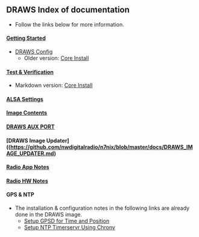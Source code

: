 ## DRAWS Index of documentation

* Follow the links below for more information.

#### [Getting Started](https://nw-digital-radio.groups.io/g/udrc/wiki/DRAWS%3A-Getting-Started)
* [DRAWS Config](https://github.com/nwdigitalradio/n7nix/blob/master/docs/DRAWS_CONFIG.md)
  * Older version: [Core Install](https://github.com/nwdigitalradio/n7nix/blob/master/docs/CORE_INSTALL.md)


#### [Test & Verification](https://nw-digital-radio.groups.io/g/udrc/wiki/DRAWS%3A-Test-%26-Verification)
* Markdown version: [Core Install](https://github.com/nwdigitalradio/n7nix/blob/master/docs/VERIFY_CONFIG.md)

#### [ALSA Settings](https://github.com/nwdigitalradio/n7nix/blob/master/docs/DRAWS_ALSA.md)

#### [Image Contents](https://github.com/nwdigitalradio/n7nix/blob/master/docs/IMAGE_README.md)

#### [DRAWS AUX PORT](https://github.com/nwdigitalradio/n7nix/blob/master/docs/DRAWS_AUX_PORT.md)

#### [DRAWS Image Updater]((https://github.com/nwdigitalradio/n7nix/blob/master/docs/DRAWS_IMAGE_UPDATER.md)

#### [Radio App Notes](https://github.com/nwdigitalradio/n7nix/blob/master/docs/RADIO_APP_NOTES.md)

#### [Radio HW Notes](https://github.com/nwdigitalradio/n7nix/blob/master/docs/RADIO_HW_NOTES.md)

#### GPS & NTP
* The installation & configuration notes in the following links are already done in the DRAWS image.
  * [Setup GPSD for Time and Position](https://nw-digital-radio.groups.io/g/udrc/wiki/DRAWS%E2%84%A2%3A-Setup-GPSD-for-Time-and--Position)
  * [Setup NTP Timerservr Using Chrony](https://nw-digital-radio.groups.io/g/udrc/wiki/DRAWS%E2%84%A2%3A-Setup-NTP-Timeserver-Using-Chrony)
